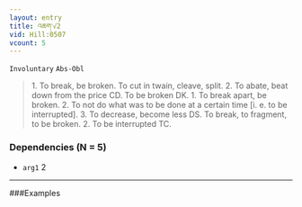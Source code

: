 ```yaml
---
layout: entry
title: འཆག་√2
vid: Hill:0507
vcount: 5
---
```

`Involuntary` `Abs-Obl`
> 1\.
 To break, be broken\.
 To cut in twain, cleave, split\.
 2\.
 To abate, beat down from the price CD\.
 To be broken DK\.
 1\.
 To break apart, be broken\.
 2\.
 To not do what was to be done at a certain time [i\.
e\.
 to be interrupted]\.
 3\.
 To decrease, become less DS\.
 To break, to fragment, to be broken\.
 2\.
 To be interrupted TC\.

### Dependencies (N = 5)
* `arg1` 2

---

###Examples



